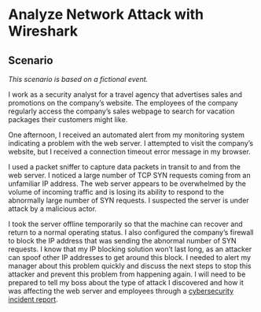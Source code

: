 <h1>Analyze Network Attack with Wireshark</h1>

<h2>Scenario</h2>

<i>This scenario is based on a fictional event.</i>

I work as a security analyst for a travel agency that advertises sales and promotions on the company’s website. The employees of the company regularly access the company’s sales webpage to search for vacation packages their customers might like. 

One afternoon, I received an automated alert from my monitoring system indicating a problem with the web server. I attempted to visit the company’s website, but I received a connection timeout error message in my browser.

I used a packet sniffer to capture data packets in transit to and from the web server. I noticed a large number of TCP SYN requests coming from an unfamiliar IP address. The web server appears to be overwhelmed by the volume of incoming traffic and is losing its ability to respond to the abnormally large number of SYN requests. I suspected the server is under attack by a malicious actor. 

I took the server offline temporarily so that the machine can recover and return to a normal operating status. I also configured the company’s firewall to block the IP address that was sending the abnormal number of SYN requests. I know that my IP blocking solution won’t last long, as an attacker can spoof other IP addresses to get around this block. I needed to alert my manager about this problem quickly and discuss the next steps to stop this attacker and prevent this problem from happening again. I will need to be prepared to tell my boss about the type of attack I discovered and how it was affecting the web server and employees through a [cybersecurity incident report](https://github.com/dainecryption/AnalyzeNetworkAttackwithWireshark/blob/main/AnalyzeNetworkAttachwithWireshark.pdf).

<br />
